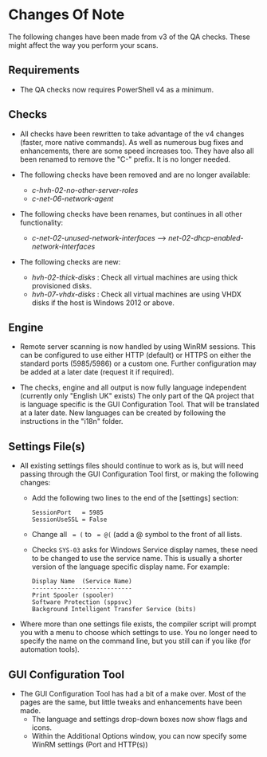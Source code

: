 # Changes Of Note
The following changes have been made from v3 of the QA checks.  These might affect the way you perform your scans.

## Requirements
- The QA checks now requires PowerShell v4 as a minimum.


## Checks
- All checks have been rewritten to take advantage of the v4 changes (faster, more native commands).
    As well as numerous bug fixes and enhancements, there are some speed increases too.
    They have also all been renamed to remove the "C-" prefix.  It is no longer needed.

- The following checks have been removed and are no longer available:
    - _c-hvh-02-no-other-server-roles_
    - _c-net-06-network-agent_

- The following checks have been renames, but continues in all other functionality:
    - _c-net-02-unused-network-interfaces_    -->    _net-02-dhcp-enabled-network-interfaces_

- The following checks are new:
    - _hvh-02-thick-disks_ : Check all virtual machines are using thick provisioned disks.
    - _hvh-07-vhdx-disks_  : Check all virtual machines are using VHDX disks if the host is Windows 2012 or above.


## Engine
- Remote server scanning is now handled by using WinRM sessions.
    This can be configured to use either HTTP (default) or HTTPS on either the standard ports (5985/5986) or a custom one.
    Further configuration may be added at a later date (request it if required).

- The checks, engine and all output is now fully language independent (currently only "English UK" exists)
    The only part of the QA project that is language specific is the GUI Configuration Tool.  That will be translated at a later date.
    New languages can be created by following the instructions in the "i18n" folder.


## Settings File(s)
- All existing settings files should continue to work as is, but will need passing through the GUI Configuration Tool first, or making the following changes:
    - Add the following two lines to the end of the [settings] section:
   
          SessionPort   = 5985
          SessionUseSSL = False

    - Change all ` = (` to ` = @(`    (add a @ symbol to the front of all lists.
        
    - Checks `SYS-03` asks for Windows Service display names, these need to be changed to use the service name.
        This is usually a shorter version of the language specific display name.  For example:
        
          Display Name  (Service Name)
          ----------------------------
          Print Spooler (spooler)
          Software Protection (sppsvc)
          Background Intelligent Transfer Service (bits)


- Where more than one settings file exists, the compiler script will prompt you with a menu to choose which settings to use.
    You no longer need to specify the name on the command line, but you still can if you like (for automation tools).

## GUI Configuration Tool

- The GUI Configuration Tool has had a bit of a make over.  Most of the pages are the same, but little tweaks and enhancements have been made.
    - The language and settings drop-down boxes now show flags and icons.
    - Within the Additional Options window, you can now specify some WinRM settings (Port and HTTP(s))

